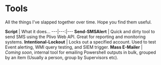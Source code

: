 # Tools
All the things I've slapped together over time.  Hope you find them useful.

**Script** | What it does...
---|---:|---
**Send-SMSAlert** | Quick and dirty tool to send SMS using the Plivo Web API.  Great for reporting and monitoring systems.
**Intentional-Lockout** |  Locks out a specified account.  Used to test Event alerting, WMI query testing, and SIEM trigger.
**Mass E-Mailer** | *Coming soon*, internal tool for emailing Powershell outputs in bulk, grouped by an item (Usually a person, group by Supervisors etc).  